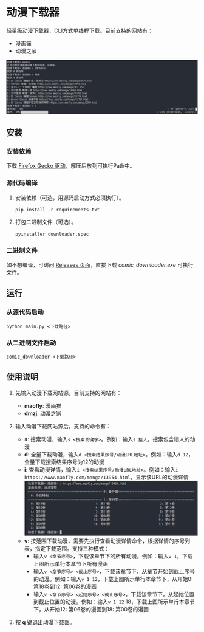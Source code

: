 # 动漫下载器

轻量级动漫下载器，CLI方式单线程下载。目前支持的网站有：
- 漫画猫
- 动漫之家

![截图](docs/screenshot.png)

## 安装

### 安装依赖

下载 [Firefox Gecko 驱动](https://github.com/mozilla/geckodriver/releases)，解压后放到可执行Path中。

### 源代码编译
1. 安装依赖（可选，用源码启动方式必须执行）。
   
   ```shell
   pip install -r requirements.txt
   ```
2. 打包二进制文件（可选）。

   ```shell
   pyinstaller downloader.spec
   ```

### 二进制文件

如不想编译，可访问 [Releases 页面](https://github.com/fjcanyue/comic_downloader/releases/latest)，直接下载 *comic_downloader.exe* 可执行文件。

## 运行

### 从源代码启动

```shell
python main.py <下载路径>
```

### 从二进制文件启动

```shell
comic_downloader <下载路径>
```

## 使用说明

1. 先输入动漫下载网站源，目前支持的网站有：
   * **maofly**: 漫画猫
   * **dmzj**: 动漫之家

2. 输入动漫下载网站源后，支持的命令有：
   * **s**: 搜索动漫，输入```s <搜索关键字>```。例如：输入```s 猎人```，搜索包含猎人的动漫
   * **d**: 全量下载动漫，输入```d <搜索结果序号/动漫URL地址>```。例如：输入```d 12```，全量下载搜索结果序号为12的动漫
   * **i**: 查看动漫详情，输入```i <搜索结果序号/动漫URL地址>```。例如：输入```i https://www.maofly.com/manga/13954.html```，显示该URL的动漫详情
     ![查看动漫详情命令截图](docs/screenshot_cmd_i.png)
   * **v**: 按范围下载动漫，需要先执行查看动漫详情命令，根据详情的序号列表，指定下载范围。支持三种模式：
     - 输入```v <章节序号>```，下载该章节下的所有动漫。例如：输入```v 1```，下载上图所示单行本章节下所有漫画
     - 输入```v <章节序号> <截止序号>```，下载该章节下，从章节开始到截止序号的动漫。例如：输入```v 1 12```，下载上图所示单行本章节下，从开始0: 第18卷到12: 第06卷的漫画
     - 输入```v <章节序号> <起始序号> <截止序号>```，下载该章节下，从起始位置到截止位置的动漫。例如：输入```v 1 12``` 18，下载上图所示单行本章节下，从开始12: 第06卷的漫画到18: 第00卷的漫画

3. 按 **q** 键退出动漫下载器。